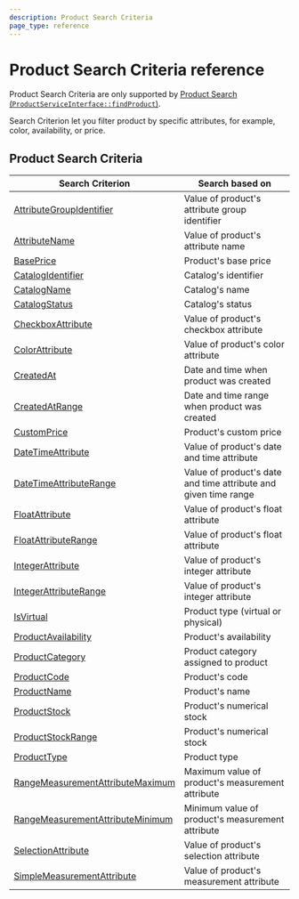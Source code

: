 ```yaml
---
description: Product Search Criteria
page_type: reference
---
```


# Product Search Criteria reference

Product Search Criteria are only supported by [Product Search (`ProductServiceInterface::findProduct`)](product_api.md#products).

Search Criterion let you filter product by specific attributes, for example, color, availability, or price.

## Product Search Criteria

|Search Criterion|Search based on|
|-----|-----|
|[AttributeGroupIdentifier](attributegroupidentifier_criterion.md)|Value of product's attribute group identifier|
|[AttributeName](attributename_criterion.md)|Value of product's attribute name|
|[BasePrice](baseprice_criterion.md)|Product's base price|
|[CatalogIdentifier](catalogidentifier_criterion.md)|Catalog's identifier|
|[CatalogName](catalogname_criterion.md)|Catalog's name|
|[CatalogStatus](catalogstatus_criterion.md)|Catalog's status|
|[CheckboxAttribute](checkboxattribute_criterion.md)|Value of product's checkbox attribute|
|[ColorAttribute](colorattribute_criterion.md)|Value of product's color attribute|
|[CreatedAt](createdat_criterion.md)|Date and time when product was created|
|[CreatedAtRange](createdatrange_criterion.md)|Date and time range when product was created|
|[CustomPrice](customprice_criterion.md)|Product's custom price|
|[DateTimeAttribute](datetimeattribute_criterion.md)|Value of product's date and time attribute|
|[DateTimeAttributeRange](datetimeattributerange_criterion.md)|Value of product's date and time attribute and given time range|
|[FloatAttribute](floatattribute_criterion.md)|Value of product's float attribute|
|[FloatAttributeRange](floatattributerange_criterion.md)|Value of product's float attribute|
|[IntegerAttribute](integerattribute_criterion.md)|Value of product's integer attribute|
|[IntegerAttributeRange](integerattributerange_criterion.md)|Value of product's integer attribute|
|[IsVirtual](isvirtual_criterion.md)|Product type (virtual or physical)|
|[ProductAvailability](productavailability_criterion.md)|Product's availability|
|[ProductCategory](productcategory_criterion.md)|Product category assigned to product|
|[ProductCode](productcode_criterion.md)|Product's code|
|[ProductName](productname_criterion.md)|Product's name|
|[ProductStock](productstock_criterion.md)|Product's numerical stock|
|[ProductStockRange](productstockrange_criterion.md)|Product's numerical stock|
|[ProductType](producttype_criterion.md)|Product type|
|[RangeMeasurementAttributeMaximum](rangemeasurementattributemaximum_criterion.md)|Maximum value of product's measurement attribute|
|[RangeMeasurementAttributeMinimum](rangemeasurementattributeminimum_criterion.md)|Minimum value of product's measurement attribute|
|[SelectionAttribute](selectionattribute_criterion.md)|Value of product's selection attribute|
|[SimpleMeasurementAttribute](simplemeasurementattribute_criterion.md)|Value of product's measurement attribute|

